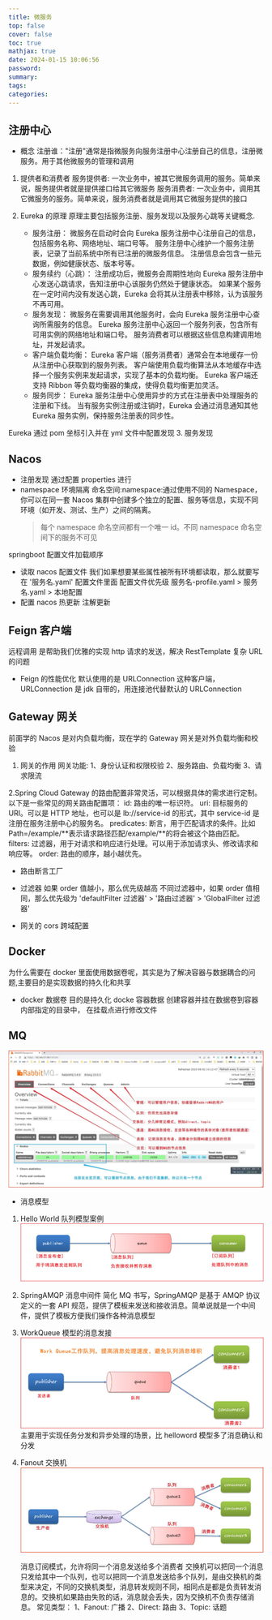 ```yaml
---
title: 微服务
top: false
cover: false
toc: true
mathjax: true
date: 2024-01-15 10:06:56
password:
summary:
tags:
categories:
---
```


## 注册中心

- 概念
  注册谁："注册"通常是指微服务向服务注册中心注册自己的信息，注册微服务。用于其他微服务的管理和调用

1. 提供者和消费者
   服务提供者: 一次业务中，被其它微服务调用的服务。简单来说，服务提供者就是提供接口给其它微服务
   服务消费者: 一次业务中，调用其它微服务的服务。简单来说，服务消费者就是调用其它微服务提供的接口
2. Eureka 的原理
   原理主要包括服务注册、服务发现以及服务心跳等关键概念.

   - 服务注册：
     微服务在启动时会向 Eureka 服务注册中心注册自己的信息，包括服务名称、网络地址、端口号等。
     服务注册中心维护一个服务注册表，记录了当前系统中所有已注册的微服务信息。
     注册信息会包含一些元数据，例如健康状态、版本号等。
   - 服务续约（心跳）：
     注册成功后，微服务会周期性地向 Eureka 服务注册中心发送心跳请求，告知注册中心该服务仍然处于健康状态。
     如果某个服务在一定时间内没有发送心跳，Eureka 会将其从注册表中移除，认为该服务不再可用。
   - 服务发现：
     微服务在需要调用其他服务时，会向 Eureka 服务注册中心查询所需服务的信息。
     Eureka 服务注册中心返回一个服务列表，包含所有可用实例的网络地址和端口号。
     服务消费者可以根据这些信息构建调用地址，并发起请求。
   - 客户端负载均衡：
     Eureka 客户端（服务消费者）通常会在本地缓存一份从注册中心获取到的服务列表。
     客户端使用负载均衡算法从本地缓存中选择一个服务实例来发起请求，实现了基本的负载均衡。
     Eureka 客户端还支持 Ribbon 等负载均衡器的集成，使得负载均衡更加灵活。
   - 服务同步：
     Eureka 服务注册中心使用异步的方式在注册表中处理服务的注册和下线。
     当有服务实例注册或注销时，Eureka 会通过消息通知其他 Eureka 服务实例，保持服务注册表的同步性。

Eureka 通过 pom 坐标引入并在 yml 文件中配置发现 3. 服务发现

## Nacos

- 注册发现
  通过配置 properties 进行
- namespace 环境隔离
  命名空间:namespace:通过使用不同的 Namespace，你可以在同一套 Nacos 集群中创建多个独立的配置、服务等信息，实现不同环境（如开发、测试、生产）之间的隔离。
  > 每个 namespace 命名空间都有一个唯一 id。不同 namespace 命名空间下的服务不可见

springboot 配置文件加载顺序

- 读取 nacos 配置文件
  我们如果想要某些属性被所有环境都读取，那么就要写在 '服务名.yaml' 配置文件里面
  配置文件优先级
  服务名-profile.yaml > 服务名.yaml > 本地配置
- 配置 nacos 热更新
  注解更新

## Feign 客户端

远程调用
是帮助我们优雅的实现 http 请求的发送，解决 RestTemplate 复杂 URL 的问题

- Feign 的性能优化
  默认使用的是 URLConnection 这种客户端，URLConnection 是 jdk 自带的，用连接池代替默认的 URLConnection

## Gateway 网关

前面学的 Nacos 是对内负载均衡，现在学的 Gateway 网关是对外负载均衡和校验

1. 网关的作用
   网关功能:
   1、身份认证和权限校验
   2、服务路由、负载均衡
   3、请求限流

2.Spring Cloud Gateway 的路由配置非常灵活，可以根据具体的需求进行定制。以下是一些常见的网关路由配置项：
id: 路由的唯一标识符。
uri: 目标服务的 URI。可以是 HTTP 地址，也可以是 lb://service-id 的形式，其中 service-id 是注册在服务注册中心的服务名。
predicates: 断言，用于匹配请求的条件。比如 Path=/example/**表示请求路径匹配/example/**的将会被这个路由匹配。
filters: 过滤器，用于对请求和响应进行处理。可以用于添加请求头、修改请求和响应等。
order: 路由的顺序，越小越优先。

- 路由断言工厂

- 过滤器
  如果 order 值越小，那么优先级越高
  不同过滤器中，如果 order 值相同，那么优先级为 'defaultFilter 过滤器' > '路由过滤器' > 'GlobalFilter 过滤器'
- 网关的 cors 跨域配置

## Docker

为什么需要在 docker 里面使用数据卷呢，其实是为了解决容器与数据耦合的问题,主要目的是实现数据的持久化和共享

- docker 数据卷
  目的是持久化 docke 容器数据
  创建容器并挂在数据卷到容器内部指定的目录中，
  在挂载点进行修改文件

## MQ

![asset_img](微服务/2024-01-16-14-39-06.png)

- 消息模型

1. Hello World 队列模型案例
   ![asset_img](微服务/2024-01-16-14-59-41.png)

2. SpringAMQP 消息中间件
   简化 MQ 书写，SpringAMQP 是基于 AMQP 协议定义的一套 API 规范，提供了模板来发送和接收消息。简单说就是一个中间件，提供了模板方便我们操作各种消息模型
3. WorkQueue 模型的消息发接
   ![asset_img](微服务/2024-01-16-16-03-37.png)
   主要用于实现任务分发和异步处理的场景，比 helloword 模型多了消息确认和分发

4. Fanout 交换机
   ![asset_img](微服务/2024-01-16-16-42-31.png)

   消息订阅模式，允许将同一个消息发送给多个消费者
   交换机可以把同一个消息只发给其中一个队列，也可以把同一个消息发送给多个队列，是由交换机的类型来决定，不同的交换机类型，消息转发规则不同，相同点是都是负责转发消息的。交换机如果路由失败的话，消息就会丢失，因为交换机不负责存储消息。
   常见类型：
   1、Fanout: 广播
   2、Direct: 路由
   3、Topic: 话题
